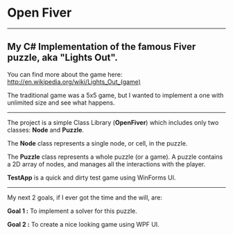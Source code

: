 Open Fiver
=========

------------------------------------------------
My C# Implementation of the famous Fiver puzzle, aka "Lights Out".
-----------------------------------------------------------------
You can find more about the game here: http://en.wikipedia.org/wiki/Lights_Out_(game)

The traditional game was a 5x5 game, but I wanted to implement a one with unlimited size and see what happens.
**********************************************************

The project is a simple Class Library (**OpenFiver**) which includes only two classes: **Node** and **Puzzle**.

The **Node** class represents a single node, or cell, in the puzzle.

The **Puzzle** class represents a whole puzzle (or a game). A puzzle contains a 2D array of nodes, and manages all the interactions with the player.

**TestApp** is a quick and dirty test game using WinForms UI.
**********************************************



My next 2 goals, if I ever got the time and the will, are:

**Goal 1 :** To implement a solver for this puzzle.

**Goal 2 :** To create a nice looking game using WPF UI.